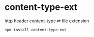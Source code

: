 content-type-ext
================

http header content-type ⇄ file extension

```
npm install content-type-ext
```

